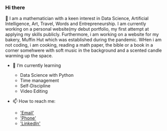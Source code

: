 ### Hi there 

👋 I am a mathematician with a keen interest in Data Science, Artificial Intelligence, Art, Travel, Words and Entrepreneurship. I am currently working on a personal website(my debut portfolio, my first attempt at applying my skills publicly. Furthermore, i am working on a website for my bakery, Muffin Hut which was established during the pandemic. WHen i am not coding, i am cooking, reading a math paper, the bible or a book in a corner somehwere with soft music in the background and a scented candle warming up the space. 


- 🌱 I’m currently learning 

  + Data Science with Python
  + Time management
  + Self-Discipline
  + Video Editing
      
   
- 📫 How to reach me:

  + ['Email'](apondioti@gmail.com)
  + ['Phone'](+254771468966)
  + ['LinkedIn'](https://www.linkedin.com/mwlite/in/apondi-otieno/)


